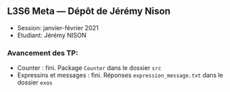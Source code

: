 ## L3S6 Meta — Dépôt de Jérémy Nison

- Session: janvier-février 2021
- Etudiant: Jérémy NISON

### Avancement des TP:

* Counter : fini. Package `Counter` dans le dossier `src`
* Expressins et messages : fini. Réponses `expression_message.txt` dans le dossier `exos`
